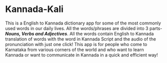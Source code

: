 # Kannada-Kali
This is a English to Kannada dictionary app for some of the most commonly used words in our daily lives.
All the words/phrases are divided into 3 parts- ***Nouns, Verbs and Adjectives***.
All the words contain English to Kannada translation of words with the word in Kannada Script and the audio of the pronunciation with just 
one click!
This app is for people who come to Karnataka from various corners of the world and who want to learn Kannada or want to communicate in 
Kannada in a quick and efficient way!
